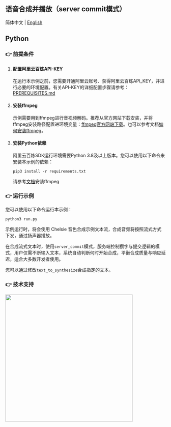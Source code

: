 [comment]: # (title and brief introduction of the sample)
## 语音合成并播放（server commit模式）

简体中文 | [English](./README_EN.md)

## Python

[comment]: # (prerequisites)
### :point_right: 前提条件

1. #### 配置阿里云百炼API-KEY

    在运行本示例之前，您需要开通阿里云账号、获得阿里云百炼API_KEY，并进行必要的环境配置。有关API-KEY的详细配置步骤请参考：[PREREQUISITES.md](../../../../PREREQUISITES.md)

1. #### 安装ffmpeg

    示例需要用到ffmpeg进行音视频解码。推荐从官方网站下载安装，并将ffmpeg安装路径配置进环境变量：[ffmpeg官方网站下载](https://www.ffmpeg.org/download.html)。也可以参考文档[如何安装ffmpeg](../../../docs/QA/ffmpeg.md)。

1. #### 安装Python依赖

    阿里云百炼SDK运行环境需要Python 3.8及以上版本。您可以使用以下命令来安装本示例的依赖：
    ```commandline
    pip3 install -r requirements.txt
    ```
    请参考[文档](https://github.com/kkroening/ffmpeg-python)安装ffmpeg

[comment]: # (how to run the sample and expected results)
### :point_right: 运行示例
您可以使用以下命令运行本示例：

```commandline
python3 run.py
```

示例运行时，将会使用 Chelsie 音色合成示例文本流，合成音频将按照流式方式下发，通过扬声器播放。

在合成流式文本时，使用`server_commit`模式，服务端控制攒字与提交逻辑的模式，用户仅需不断输入文本，系统自动判断何时开始合成，平衡合成质量与响应延迟，适合大多数开发者使用。

您可以通过修改`text_to_synthesize`合成指定的文本。

[comment]: # (technical support of the sample)
### :point_right: 技术支持
<img src="https://dashscope.oss-cn-beijing.aliyuncs.com/samples/audio/group.png" width="400"/>
